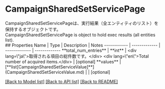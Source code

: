 # CampaignSharedSetServicePage

<div lang=\"ja\">CampaignSharedSetServicePageは、実行結果（全エンティティのリスト）を保持するオブジェクトです。</div> <div lang=\"en\">CampaignSharedSetServicePage is object to hold exec results (all entities list).</div> 
## Properties
Name | Type | Description | Notes
------------ | ------------- | ------------- | -------------
**total_num_entries** | **int** | &lt;div lang&#x3D;\&quot;ja\&quot;&gt;取得される項目の総件数です。&lt;/div&gt; &lt;div lang&#x3D;\&quot;en\&quot;&gt;Total number of acquired items.&lt;/div&gt;  | [optional] 
**values** | [**list[CampaignSharedSetServiceValue]**](CampaignSharedSetServiceValue.md) |  | [optional] 

[[Back to Model list]](../README.md#documentation-for-models) [[Back to API list]](../README.md#documentation-for-api-endpoints) [[Back to README]](../README.md)


